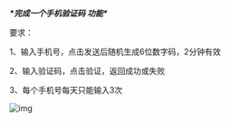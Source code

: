 ***\*完成一个手机验证码 功能\****

要求：

1、输入手机号，点击发送后随机生成6位数字码，2分钟有效

2、输入验证码，点击验证，返回成功或失败

3、每个手机号每天只能输入3次

![img](https://gitee.com/tyy13588/typora_picture/raw/master/img/wps1.png)